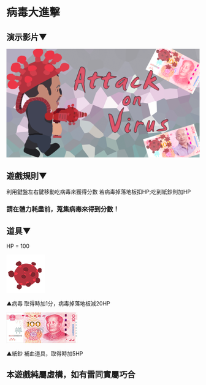 # 病毒大進擊

## 演示影片▼

[![Attack on Virus](https://raw.githubusercontent.com/XUGuanWei/Attack-on-Virus/master/Attack%20on%20Virus.png)](http://www.youtube.com/watch?v=5-VTERvj7lQ "Tap")

## 遊戲規則▼
利用鍵盤左右鍵移動吃病毒來獲得分數
若病毒掉落地板扣HP;吃到紙鈔則加HP
### 請在體力耗盡前，蒐集病毒來得到分數！

## 道具▼

HP = 100

![image](https://raw.githubusercontent.com/XUGuanWei/Attack-on-Virus/master/assets/Nigger/virus.png)

▲病毒  取得時加1分，病毒掉落地板減20HP

![image](https://raw.githubusercontent.com/XUGuanWei/Attack-on-Virus/master/assets/CNY.png)

▲紙鈔 補血道具，取得時加5HP







## 本遊戲純屬虛構，如有雷同實屬巧合


